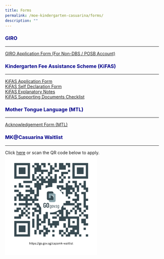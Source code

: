 ```yaml
---
title: Forms
permalink: /moe-kindergarten-casuarina/forms/
description: ""
---
```

<h3 style="color:DarkBlue;">GIRO</h3>

---

[GIRO Application Form (For Non-DBS / POSB Account)](/files/giro%20for%20payment%20of%20mk%20fee%20(non-dbsposbacct).pdf)


<h3 style="color:DarkBlue;">Kindergarten Fee Assistance Scheme (KiFAS)</h3>

---

[KiFAS Application Form](/files/MK@Casuarina/Forms/kf1%20-%20enrolment%20and%20kifas%20application%20(jan%202022).pdf)<br>
[KiFAS Self Declaration Form ](/files/MK@Casuarina/Forms/self%20declaration%20form%20(1%20aug).pdf)<br>
[KiFAS Explanatory Notes](/files/MK@Casuarina/Forms/kifas%20explanatory%20notes.pdf)<br>
[KiFAS Supporting Documents Checklist](/files/MK@Casuarina/Forms/supporting%20documents%20checklist.pdf)<br>

<h3 style="color:DarkBlue;">Mother Tongue Language (MTL)</h3>

---

[Acknowledgement Form (MTL)](/files/MK@Casuarina/Forms/mtl%20acknowledgement.pdf)


<h3 style="color:DarkBlue;">MK@Casuarina Waitlist</h3>

---
Click [here](https://go.gov.sg/capsmk-waitlist) or scan the QR code below to apply. 
<img src="images/1capsmk-waitlist.png" style="width:60%">